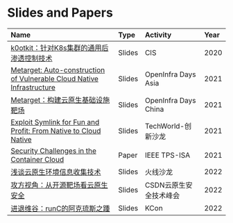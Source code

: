 # Slides and Papers

|Name|Type|Activity|Year|
|:-|:-|:-|:-|
|[k0otkit：针对K8s集群的通用后渗透控制技术](https://github.com/brant-ruan/slides-and-papers/blob/master/CIS2020-k0otkit.pdf)|Slides|CIS|2020|
|[Metarget: Auto-construction of Vulnerable Cloud Native Infrastructure](https://github.com/brant-ruan/slides-and-papers/blob/master/OID-Asia-2021-Metarget.pdf)|Slides|OpenInfra Days Asia|2021|
|[Metarget：构建云原生基础设施靶场](https://github.com/brant-ruan/slides-and-papers/blob/master/OID-China-2021-Metarget.pdf)|Slides|OpenInfra Days China|2021|
|[Exploit Symlink for Fun and Profit: From Native to Cloud Native](https://github.com/brant-ruan/slides-and-papers/blob/master/TechWorld创新沙龙-202112-symlink.pdf)|Slides|TechWorld-创新沙龙|2021|
|[Security Challenges in the Container Cloud](https://github.com/brant-ruan/slides-and-papers/blob/master/TPS21.pdf)|Paper|IEEE TPS-ISA|2021|
|[浅谈云原生环境信息收集技术](https://github.com/brant-ruan/slides-and-papers/blob/master/浅谈云原生环境信息收集技术.pdf)|Slides|火线沙龙|2022|
|[攻方视角：从开源靶场看云原生安全](CSDN云原生安全技术峰会-2022-攻方视角：从开源靶场看云原生安全.pdf)|Slides|CSDN云原生安全技术峰会|2022|
|[进退维谷：runC的阿克琉斯之踵](进退维谷：runC的阿克琉斯之踵.pdf)|Slides|KCon|2022|

